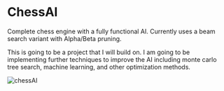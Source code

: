 # ChessAI
Complete chess engine with a fully functional AI. Currently uses a beam search variant with Alpha/Beta pruning.

This is going to be a project that I will build on. I am going to be implementing further techniques to improve the AI including monte carlo tree search,
machine learning, and other optimization methods. 


![chessAI](https://github.com/ColeStrickler/ChessAI/assets/82488869/f98602c4-0d1f-4334-8d90-71dd492210ae)
